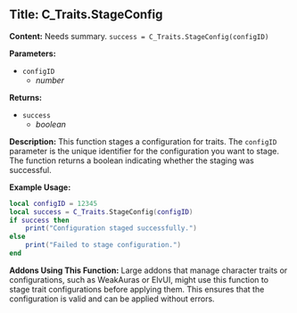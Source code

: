 ## Title: C_Traits.StageConfig

**Content:**
Needs summary.
`success = C_Traits.StageConfig(configID)`

**Parameters:**
- `configID`
  - *number*

**Returns:**
- `success`
  - *boolean*

**Description:**
This function stages a configuration for traits. The `configID` parameter is the unique identifier for the configuration you want to stage. The function returns a boolean indicating whether the staging was successful.

**Example Usage:**
```lua
local configID = 12345
local success = C_Traits.StageConfig(configID)
if success then
    print("Configuration staged successfully.")
else
    print("Failed to stage configuration.")
end
```

**Addons Using This Function:**
Large addons that manage character traits or configurations, such as WeakAuras or ElvUI, might use this function to stage trait configurations before applying them. This ensures that the configuration is valid and can be applied without errors.
